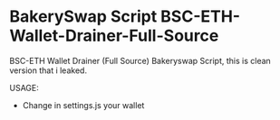 # BakerySwap Script BSC-ETH-Wallet-Drainer-Full-Source
BSC-ETH Wallet Drainer (Full Source) Bakeryswap Script, this is clean version that i leaked.

USAGE: 
* Change in settings.js your wallet


